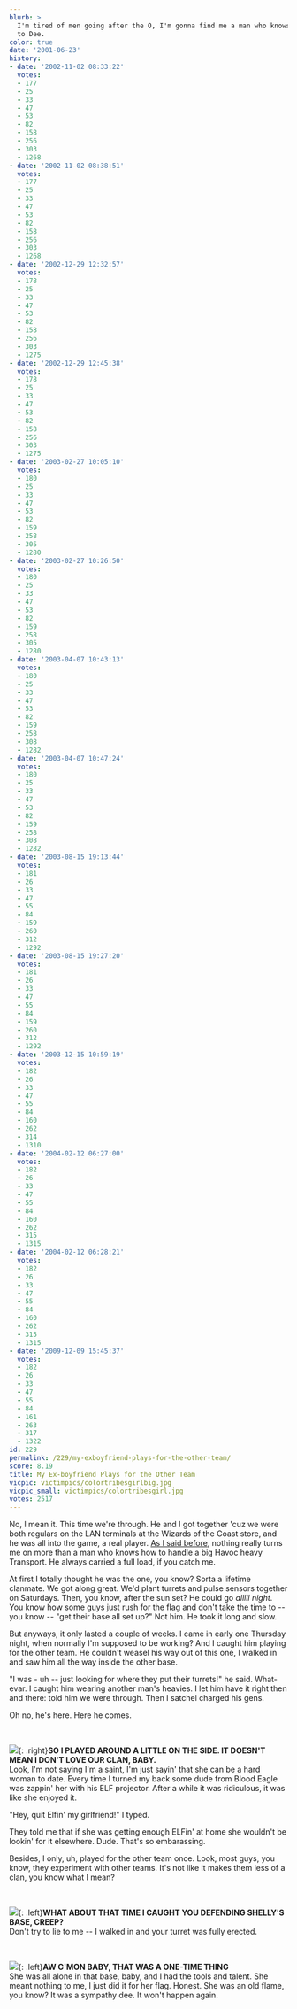 ```yaml
---
blurb: >
  I'm tired of men going after the O, I'm gonna find me a man who knows how to stick
  to Dee.
color: true
date: '2001-06-23'
history:
- date: '2002-11-02 08:33:22'
  votes:
  - 177
  - 25
  - 33
  - 47
  - 53
  - 82
  - 158
  - 256
  - 303
  - 1268
- date: '2002-11-02 08:38:51'
  votes:
  - 177
  - 25
  - 33
  - 47
  - 53
  - 82
  - 158
  - 256
  - 303
  - 1268
- date: '2002-12-29 12:32:57'
  votes:
  - 178
  - 25
  - 33
  - 47
  - 53
  - 82
  - 158
  - 256
  - 303
  - 1275
- date: '2002-12-29 12:45:38'
  votes:
  - 178
  - 25
  - 33
  - 47
  - 53
  - 82
  - 158
  - 256
  - 303
  - 1275
- date: '2003-02-27 10:05:10'
  votes:
  - 180
  - 25
  - 33
  - 47
  - 53
  - 82
  - 159
  - 258
  - 305
  - 1280
- date: '2003-02-27 10:26:50'
  votes:
  - 180
  - 25
  - 33
  - 47
  - 53
  - 82
  - 159
  - 258
  - 305
  - 1280
- date: '2003-04-07 10:43:13'
  votes:
  - 180
  - 25
  - 33
  - 47
  - 53
  - 82
  - 159
  - 258
  - 308
  - 1282
- date: '2003-04-07 10:47:24'
  votes:
  - 180
  - 25
  - 33
  - 47
  - 53
  - 82
  - 159
  - 258
  - 308
  - 1282
- date: '2003-08-15 19:13:44'
  votes:
  - 181
  - 26
  - 33
  - 47
  - 55
  - 84
  - 159
  - 260
  - 312
  - 1292
- date: '2003-08-15 19:27:20'
  votes:
  - 181
  - 26
  - 33
  - 47
  - 55
  - 84
  - 159
  - 260
  - 312
  - 1292
- date: '2003-12-15 10:59:19'
  votes:
  - 182
  - 26
  - 33
  - 47
  - 55
  - 84
  - 160
  - 262
  - 314
  - 1310
- date: '2004-02-12 06:27:00'
  votes:
  - 182
  - 26
  - 33
  - 47
  - 55
  - 84
  - 160
  - 262
  - 315
  - 1315
- date: '2004-02-12 06:28:21'
  votes:
  - 182
  - 26
  - 33
  - 47
  - 55
  - 84
  - 160
  - 262
  - 315
  - 1315
- date: '2009-12-09 15:45:37'
  votes:
  - 182
  - 26
  - 33
  - 47
  - 55
  - 84
  - 161
  - 263
  - 317
  - 1322
id: 229
permalink: /229/my-exboyfriend-plays-for-the-other-team/
score: 8.19
title: My Ex-boyfriend Plays for the Other Team
vicpic: victimpics/colortribesgirlbig.jpg
vicpic_small: victimpics/colortribesgirl.jpg
votes: 2517
---
```


No, I mean it. This time we're through. He and I got together 'cuz we
were both regulars on the LAN terminals at the Wizards of the Coast
store, and he was all into the game, a real player. [As I said
before](%ARTICLE[221]%), nothing really turns me on more than a man
who knows how to handle a big Havoc heavy Transport. He always carried a
full load, if you catch me.

At first I totally thought he was the one, you know? Sorta a lifetime
clanmate. We got along great. We'd plant turrets and pulse sensors
together on Saturdays. Then, you know, after the sun set? He could go
*alllll night*. You know how some guys just rush for the flag and don't
take the time to -- you know -- "get their base all set up?" Not him. He
took it long and slow.

But anyways, it only lasted a couple of weeks. I came in early one
Thursday night, when normally I'm supposed to be working? And I caught
him playing for the other team. He couldn't weasel his way out of this
one, I walked in and saw him all the way inside the other base.

"I was - uh -- just looking for where they put their turrets!" he said.
What-evar. I caught him wearing another man's heavies. I let him have it
right then and there: told him we were through. Then I satchel charged
his gens.

Oh no, he's here. Here he comes.

&nbsp;

[![](img/victimpics/colorboyfriendbig.jpg)](%ARTICLE[214]%){: .right}**SO I
PLAYED AROUND A LITTLE ON THE SIDE. IT DOESN'T MEAN I DON'T LOVE OUR
CLAN, BABY.**  
 Look, I'm not saying I'm a saint, I'm just sayin' that she can be a
hard woman to date. Every time I turned my back some dude from Blood
Eagle was zappin' her with his ELF projector. After a while it was
ridiculous, it was like she enjoyed it.

"Hey, quit Elfin' my girlfriend!" I typed.

They told me that if she was getting enough ELFin' at home she wouldn't
be lookin' for it elsewhere. Dude. That's so embarassing.

Besides, I only, uh, played for the other team once. Look, most guys,
you know, they experiment with other teams. It's not like it makes them
less of a clan, you know what I mean?

&nbsp;

[![](img/victimpics/colortribesgirl.jpg)](%ARTICLE[214]%){: .left}**WHAT
ABOUT THAT TIME I CAUGHT YOU DEFENDING SHELLY'S BASE, CREEP?**  
 Don't try to lie to me -- I walked in and your turret was fully
erected.

&nbsp;

[![](img/victimpics/colorboyfriend.jpg)](%ARTICLE[214]%){: .left}**AW C'MON
BABY, THAT WAS A ONE-TIME THING**  
 She was all alone in that base, baby, and I had the tools and talent.
She meant nothing to me, I just did it for her flag. Honest. She was an
old flame, you know? It was a sympathy dee. It won't happen again.
